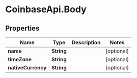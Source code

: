 # CoinbaseApi.Body

## Properties
Name | Type | Description | Notes
------------ | ------------- | ------------- | -------------
**name** | **String** |  | [optional] 
**timeZone** | **String** |  | [optional] 
**nativeCurrency** | **String** |  | [optional] 


